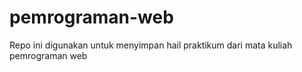 # pemrograman-web
Repo ini digunakan untuk menyimpan hail praktikum dari mata kuliah pemrograman web
